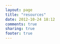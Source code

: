 ```yaml
---
layout: page
title: "resources"
date: 2012-10-24 18:12
comments: true
sharing: true
footer: true
---
```

